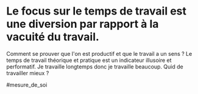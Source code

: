 # Le focus sur le temps de travail est une diversion par rapport à la vacuité du travail.

Comment se prouver que l'on est productif et que le travail a un sens ? Le temps de travail théorique et pratique est un indicateur illusoire et performatif. Je travaille longtemps donc je travaille beaucoup. Quid de travailler mieux ?

#mesure_de_soi